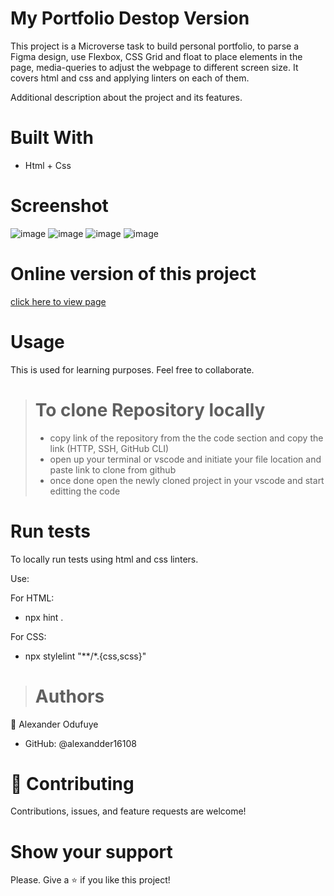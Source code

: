 

# My Portfolio Destop Version
This project is a Microverse task to build personal portfolio, to parse a Figma design, use Flexbox, CSS Grid and float to place elements in the page, media-queries to adjust the webpage to different screen size. It covers html and css and applying linters on each of them.

Additional description about the project and its features.

# Built With
- Html + Css

# Screenshot

![image](https://user-images.githubusercontent.com/60612329/121685237-986c6a80-cab7-11eb-8375-7fb5ded34c74.png)
![image](https://user-images.githubusercontent.com/60612329/121685329-b3d77580-cab7-11eb-9c0c-24404f7e8350.png)
![image](https://user-images.githubusercontent.com/60612329/121685400-cb166300-cab7-11eb-9d79-e843f4cd1108.png)
![image](https://user-images.githubusercontent.com/60612329/121685464-dd909c80-cab7-11eb-80c2-7d5afc52db03.png)



# Online version of this project 
[click here to view page](https://alexander16108.github.io/Portfolio/)

# Usage
This is used for learning purposes. Feel free to collaborate.



> # To clone Repository locally
> - copy link of the repository from the the code section and copy the link (HTTP, SSH, GitHub CLI)
> - open up your terminal or vscode and initiate your file location and paste link to clone from github
> - once done open the newly cloned project in your vscode and start editting the code

# Run tests
To locally run tests using html and css linters.

Use:

For HTML:


- npx hint .


For CSS:


- npx stylelint "**/*.{css,scss}" 


> # Authors
👤 Alexander Odufuye
- GitHub: @alexandder16108


# 🤝 Contributing
Contributions, issues, and feature requests are welcome!

# Show your support
Please. Give a ⭐️ if you like this project!
